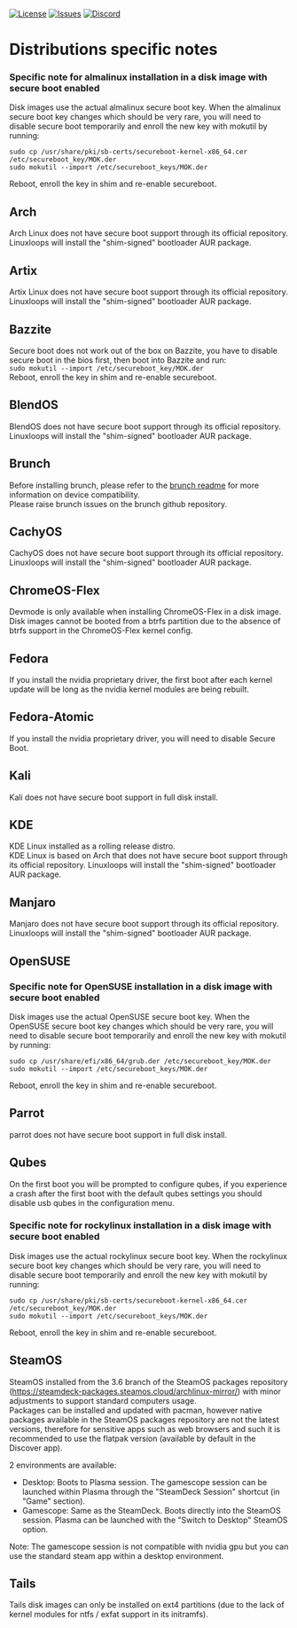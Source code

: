 <div id="top"></div>

<!-- Shields/Logos -->
[![License][license-shield]][license-url]
[![Issues][issues-shield]][issues-url]
[![Discord][discord-shield]][discord-url]
  
# Distributions specific notes

### Specific note for almalinux installation in a disk image with secure boot enabled

Disk images use the actual almalinux secure boot key. When the almalinux secure boot key changes which should be very rare, you will need to disable secure boot temporarily and enroll the new key with mokutil by running:  
```
sudo cp /usr/share/pki/sb-certs/secureboot-kernel-x86_64.cer /etc/secureboot_key/MOK.der
sudo mokutil --import /etc/secureboot_keys/MOK.der
```
Reboot, enroll the key in shim and re-enable secureboot.  


## Arch

Arch Linux does not have secure boot support through its official repository. Linuxloops will install the "shim-signed" bootloader AUR package.  


## Artix

Artix Linux does not have secure boot support through its official repository. Linuxloops will install the "shim-signed" bootloader AUR package.  


## Bazzite

Secure boot does not work out of the box on Bazzite, you have to disable secure boot in the bios first, then boot into Bazzite and run:  
`sudo mokutil --import /etc/secureboot_key/MOK.der`  
Reboot, enroll the key in shim and re-enable secureboot.  


## BlendOS

BlendOS does not have secure boot support through its official repository. Linuxloops will install the "shim-signed" bootloader AUR package.  


## Brunch

Before installing brunch, please refer to the [brunch readme][brunch-readme] for more information on device compatibility.  
Please raise brunch issues on the brunch github repository.  


## CachyOS

CachyOS does not have secure boot support through its official repository. Linuxloops will install the "shim-signed" bootloader AUR package.  


## ChromeOS-Flex

Devmode is only available when installing ChromeOS-Flex in a disk image.  
Disk images cannot be booted from a btrfs partition due to the absence of btrfs support in the ChromeOS-Flex kernel config.  


## Fedora

If you install the nvidia proprietary driver, the first boot after each kernel update will be long as the nvidia kernel modules are being rebuilt.  


## Fedora-Atomic

If you install the nvidia proprietary driver, you will need to disable Secure Boot.  


## Kali

Kali does not have secure boot support in full disk install.  


## KDE

KDE Linux installed as a rolling release distro.  
KDE Linux is based on Arch that does not have secure boot support through its official repository. Linuxloops will install the "shim-signed" bootloader AUR package.  


## Manjaro

Manjaro does not have secure boot support through its official repository. Linuxloops will install the "shim-signed" bootloader AUR package.  


## OpenSUSE

### Specific note for OpenSUSE installation in a disk image with secure boot enabled

Disk images use the actual OpenSUSE secure boot key. When the OpenSUSE secure boot key changes which should be very rare, you will need to disable secure boot temporarily and enroll the new key with mokutil by running:  
```
sudo cp /usr/share/efi/x86_64/grub.der /etc/secureboot_key/MOK.der
sudo mokutil --import /etc/secureboot_keys/MOK.der
```
Reboot, enroll the key in shim and re-enable secureboot.  


## Parrot

parrot does not have secure boot support in full disk install.  


## Qubes

On the first boot you will be prompted to configure qubes, if you experience a crash after the first boot with the default qubes settings you should disable usb qubes in the configuration menu.  


### Specific note for rockylinux installation in a disk image with secure boot enabled

Disk images use the actual rockylinux secure boot key. When the rockylinux secure boot key changes which should be very rare, you will need to disable secure boot temporarily and enroll the new key with mokutil by running:  
```
sudo cp /usr/share/pki/sb-certs/secureboot-kernel-x86_64.cer /etc/secureboot_key/MOK.der
sudo mokutil --import /etc/secureboot_keys/MOK.der
```
Reboot, enroll the key in shim and re-enable secureboot.  


## SteamOS

SteamOS installed from the 3.6 branch of the SteamOS packages repository (https://steamdeck-packages.steamos.cloud/archlinux-mirror/) with minor adjustments to support standard computers usage.  
Packages can be installed and updated with pacman, however native packages available in the SteamOS packages repository are not the latest versions, therefore for sensitive apps such as web browsers and such it is recommended to use the flatpak version (available by default in the Discover app).  

2 environments are available:
- Desktop: Boots to Plasma session. The gamescope session can be launched within Plasma through the "SteamDeck Session" shortcut (in "Game" section).  
- Gamescope: Same as the SteamDeck. Boots directly into the SteamOS session. Plasma can be launched with the "Switch to Desktop" SteamOS option.  

Note: The gamescope session is not compatible with nvidia gpu but you can use the standard steam app within a desktop environment.  


## Tails

Tails disk images can only be installed on ext4 partitions (due to the lack of kernel modules for ntfs / exfat support in its initramfs).  


<!-- Reference Links -->
<!-- Badges -->
[license-shield]: https://img.shields.io/github/license/sebanc/linuxloops?label=License&logo=Github&style=flat-square
[license-url]: ./LICENSE
[issues-shield]: https://img.shields.io/github/issues/sebanc/linuxloops?label=Issues&logo=Github&style=flat-square
[issues-url]: https://github.com/sebanc/linuxloops/issues
[discord-shield]: https://img.shields.io/badge/Discord-Join-7289da?style=flat-square&logo=discord&logoColor=%23FFFFFF
[discord-url]: https://discord.gg/x2EgK2M

<!-- Internal Links -->
[brunch-readme]: https://github.com/sebanc/brunch/blob/main/README.md

